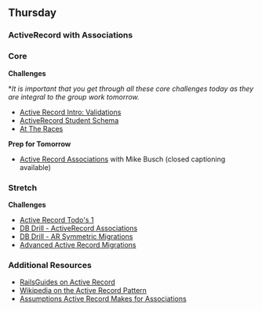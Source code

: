 ## Thursday
### ActiveRecord with Associations

### Core

**Challenges**

**It is important that you get through all these core challenges today as they are integral to the group work tomorrow.* 

- [Active Record Intro: Validations](../../../../active-record-intro-validations-challenge)
- [ActiveRecord Student Schema](../../../../active-record-drill-model-a-student-challenge)
- [At The Races](../../../../active-record-associations-drill-at-the-races-challenge) 

**Prep for Tomorrow**

- [Active Record Associations](https://talks.devbootcamp.com/active-record-associations-3) with Mike Busch (closed captioning available)

### Stretch

**Challenges**

- [Active Record Todo's 1](../../../../active-record-todos-challenge)
- [DB Drill - ActiveRecord Associations](../../../../database-drill-activerecord-associations-challenge)
- [DB Drill - AR Symmetric Migrations](../../../../db-drill-ar-symmetric-migrations-challenge)
- [Advanced Active Record Migrations](../../../../database-drill-advanced-activerecord-migrations-challenge)

### Additional Resources

- [RailsGuides on Active Record](http://guides.rubyonrails.org/active_record_querying.html)
- [Wikipedia on the Active Record Pattern](http://en.wikipedia.org/wiki/Active_record_pattern)
- [Assumptions Active Record Makes for Associations](../resources/association-assumptions.pdf)
